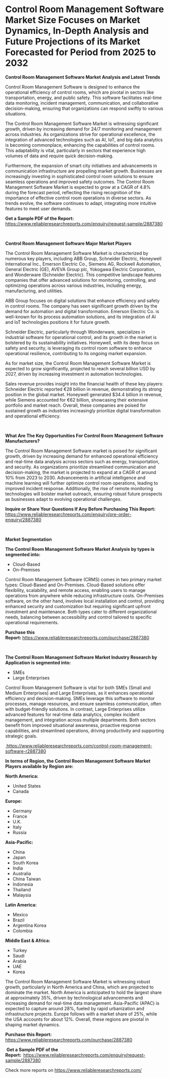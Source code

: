 <p><h1>Control Room Management Software Market Size Focuses on Market Dynamics, In-Depth Analysis and Future Projections of its Market Forecasted for Period from 2025 to 2032</h1></p><p><strong>Control Room Management Software Market Analysis and Latest Trends</strong></p>
<p><p>Control Room Management Software is designed to enhance the operational efficiency of control rooms, which are pivotal in sectors like transportation, energy, and public safety. This software facilitates real-time data monitoring, incident management, communication, and collaborative decision-making, ensuring that organizations can respond swiftly to various situations.</p><p>The Control Room Management Software Market is witnessing significant growth, driven by increasing demand for 24/7 monitoring and management across industries. As organizations strive for operational excellence, the integration of advanced technologies such as AI, IoT, and big data analytics is becoming commonplace, enhancing the capabilities of control rooms. This adaptability is vital, particularly in sectors that experience high volumes of data and require quick decision-making.</p><p>Furthermore, the expansion of smart city initiatives and advancements in communication infrastructure are propelling market growth. Businesses are increasingly investing in sophisticated control room solutions to ensure seamless operations and improved safety outcomes. The Control Room Management Software Market is expected to grow at a CAGR of 4.8% during the forecast period, reflecting the rising recognition of the importance of effective control room operations in diverse sectors. As trends evolve, the software continues to adapt, integrating more intuitive features to meet user demands.</p></p>
<p><strong>Get a Sample PDF of the Report:&nbsp;</strong> <a href="https://www.reliableresearchreports.com/enquiry/request-sample/2887380?utm_campaign=3315&utm_medium=2&utm_source=Github&utm_content=ia&utm_term=14032025&utm_id=control-room-management-software">https://www.reliableresearchreports.com/enquiry/request-sample/2887380</a></p>
<p>&nbsp;</p>
<p><strong>Control Room Management Software Major Market Players</strong></p>
<p><p>The Control Room Management Software Market is characterized by numerous key players, including ABB Group, Schneider Electric, Honeywell International Inc., Emerson Electric Co., Siemens AG, Rockwell Automation, General Electric (GE), AVEVA Group plc, Yokogawa Electric Corporation, and Wonderware (Schneider Electric). This competitive landscape features companies that offer advanced solutions for monitoring, controlling, and optimizing operations across various industries, including energy, manufacturing, and utilities.</p><p>ABB Group focuses on digital solutions that enhance efficiency and safety in control rooms. The company has seen significant growth driven by the demand for automation and digital transformation. Emerson Electric Co. is well-known for its process automation solutions, and its integration of AI and IoT technologies positions it for future growth.</p><p>Schneider Electric, particularly through Wonderware, specializes in industrial software for operational control, and its growth in the market is bolstered by its sustainability initiatives. Honeywell, with its deep focus on safety and security, is leveraging its control room software to enhance operational resilience, contributing to its ongoing market expansion.</p><p>As for market size, the Control Room Management Software Market is expected to grow significantly, projected to reach several billion USD by 2027, driven by increasing investment in automation technologies.</p><p>Sales revenue provides insight into the financial health of these key players: Schneider Electric reported €28 billion in revenue, demonstrating its strong position in the global market. Honeywell generated $34.4 billion in revenue, while Siemens accounted for €62 billion, showcasing their extensive portfolio and market reach. Overall, these companies are poised for sustained growth as industries increasingly prioritize digital transformation and operational efficiency.</p></p>
<p>&nbsp;</p>
<p><strong>What Are The Key Opportunities For Control Room Management Software Manufacturers?</strong></p>
<p><p>The Control Room Management Software market is poised for significant growth, driven by increasing demand for enhanced operational efficiency and real-time data analysis across sectors such as energy, transportation, and security. As organizations prioritize streamlined communication and decision-making, the market is projected to expand at a CAGR of around 10% from 2023 to 2030. Advancements in artificial intelligence and machine learning will further optimize control room operations, leading to improved incident response. Additionally, the rise of remote monitoring technologies will bolster market outreach, ensuring robust future prospects as businesses adapt to evolving operational challenges.</p></p>
<p><strong>Inquire or Share Your Questions If Any Before Purchasing This Report:</strong> <a href="https://www.reliableresearchreports.com/enquiry/pre-order-enquiry/2887380?utm_campaign=3315&utm_medium=2&utm_source=Github&utm_content=ia&utm_term=14032025&utm_id=control-room-management-software">https://www.reliableresearchreports.com/enquiry/pre-order-enquiry/2887380</a></p>
<p>&nbsp;</p>
<p><strong>Market Segmentation</strong></p>
<p><strong>The Control Room Management Software Market Analysis by types is segmented into:</strong></p>
<p><ul><li>Cloud-Based</li><li>On-Premises</li></ul></p>
<p><p>Control Room Management Software (CRMS) comes in two primary market types: Cloud-Based and On-Premises. Cloud-Based solutions offer flexibility, scalability, and remote access, enabling users to manage operations from anywhere while reducing infrastructure costs. On-Premises software, on the other hand, involves local installation and control, providing enhanced security and customization but requiring significant upfront investment and maintenance. Both types cater to different organizational needs, balancing between accessibility and control tailored to specific operational requirements.</p></p>
<p><strong>Purchase this Report:&nbsp;</strong><a href="https://www.reliableresearchreports.com/purchase/2887380?utm_campaign=3315&utm_medium=2&utm_source=Github&utm_content=ia&utm_term=14032025&utm_id=control-room-management-software">https://www.reliableresearchreports.com/purchase/2887380</a></p>
<p>&nbsp;</p>
<p><strong>The Control Room Management Software Market Industry Research by Application is segmented into:</strong></p>
<p><ul><li>SMEs</li><li>Large Enterprises</li></ul></p>
<p><p>Control Room Management Software is vital for both SMEs (Small and Medium Enterprises) and Large Enterprises, as it enhances operational efficiency and decision-making. SMEs leverage this software to monitor processes, manage resources, and ensure seamless communication, often with budget-friendly solutions. In contrast, Large Enterprises utilize advanced features for real-time data analytics, complex incident management, and integration across multiple departments. Both sectors benefit from improved situational awareness, proactive response capabilities, and streamlined operations, driving productivity and supporting strategic goals.</p></p>
<p><a href="https://www.reliableresearchreports.com/control-room-management-software-r2887380?utm_campaign=3315&utm_medium=2&utm_source=Github&utm_content=ia&utm_term=14032025&utm_id=control-room-management-software">&nbsp;https://www.reliableresearchreports.com/control-room-management-software-r2887380</a></p>
<p><strong>In terms of Region, the Control Room Management Software Market Players available by Region are:</strong></p>
<p>
    <p> <strong> North America: </strong>
        <ul>
            <li>United States</li>
            <li>Canada</li>
        </ul>
        </p> 
    <p> <strong> Europe: </strong>
        <ul>
            <li>Germany</li>
            <li>France</li>
            <li>U.K.</li>
            <li>Italy</li>
            <li>Russia</li>
        </ul>
        </p> 
    <p> <strong> Asia-Pacific: </strong>
        <ul>
            <li>China</li>
            <li>Japan</li>
            <li>South Korea</li>
            <li>India</li>
            <li>Australia</li>
            <li>China Taiwan</li>
            <li>Indonesia</li>
            <li>Thailand</li>
            <li>Malaysia</li>
        </ul>
        </p> 
    <p> <strong> Latin America: </strong>
        <ul>
            <li>Mexico</li>
            <li>Brazil</li>
            <li>Argentina Korea</li>
            <li>Colombia</li>
        </ul>
        </p> 
    <p> <strong> Middle East & Africa: </strong>
        <ul>
            <li>Turkey</li>
            <li>Saudi</li>
            <li>Arabia</li>
            <li>UAE</li>
            <li>Korea</li>
        </ul>
    </p>
    </p>
<p><p>The Control Room Management Software Market is witnessing robust growth, particularly in North America and China, which are projected to dominate the market. North America is anticipated to hold the largest share at approximately 35%, driven by technological advancements and increasing demand for real-time data management. Asia-Pacific (APAC) is expected to capture around 28%, fueled by rapid urbanization and infrastructure projects. Europe follows with a market share of 25%, while the USA accounts for about 12%. Overall, these regions are pivotal in shaping market dynamics.</p></p>
<p><strong>Purchase this Report: </strong><a href="https://www.reliableresearchreports.com/purchase/2887380?utm_campaign=3315&utm_medium=2&utm_source=Github&utm_content=ia&utm_term=14032025&utm_id=control-room-management-software">https://www.reliableresearchreports.com/purchase/2887380</a></p>
<p>&nbsp;<strong>Get a Sample PDF of the Report:&nbsp;&nbsp;</strong><a href="https://www.reliableresearchreports.com/enquiry/request-sample/2887380?utm_campaign=3315&utm_medium=2&utm_source=Github&utm_content=ia&utm_term=14032025&utm_id=control-room-management-software">https://www.reliableresearchreports.com/enquiry/request-sample/2887380</a></p>
<p><strong></strong></p>
<p>Check more reports on <a href="https://www.reliableresearchreports.com/?utm_campaign=3315&utm_medium=2&utm_source=Github&utm_content=ia&utm_term=14032025&utm_id=control-room-management-software">https://www.reliableresearchreports.com/</a></p>